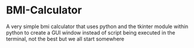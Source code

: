 # BMI-Calculator

A very simple bmi calculator that uses python and the tkinter module within python to create a GUI window instead of script being executed in the terminal, not the best but we all start somewhere
